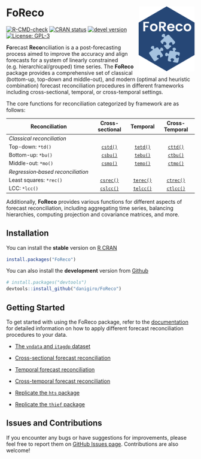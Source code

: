 
# FoReco <img src="man/figures/logo.svg" alt="logo" align="right" width="150" style="border: none; float: right;"/>

[![R-CMD-check](https://github.com/danigiro/FoReco/actions/workflows/R-CMD-check.yaml/badge.svg)](https://github.com/danigiro/FoReco/actions/workflows/R-CMD-check.yaml)
[![CRAN
status](https://www.r-pkg.org/badges/version/FoReco)](https://CRAN.R-project.org/package=FoReco)
[![devel
version](https://img.shields.io/badge/devel%20version-1.0.0-blue.svg)](https://github.com/danigiro/FoReco)
[![License:
GPL-3](https://img.shields.io/badge/license-GPL--3-forestgreen.svg)](https://cran.r-project.org/web/licenses/GPL-3)

**Fo**recast **Reco**nciliation is a a post-forecasting process aimed to
improve the accuracy and align forecasts for a system of linearly
constrained (e.g. hierarchical/grouped) time series. The **FoReco**
package provides a comprehensive set of classical (bottom-up, top-down
and middle-out), and modern (optimal and heuristic combination) forecast
reconciliation procedures in different frameworks including
cross-sectional, temporal, or cross-temporal settings.

The core functions for reconciliation categorized by framework are as
follows:

| **Reconciliation** | **Cross-sectional** | **Temporal** | **Cross-Temporal** |
|----|:--:|:--:|:--:|
| *Classical reconciliation* |  |  |  |
| Top-down: `*td()` | [`cstd()`](https://danigiro.github.io/FoReco/reference/cstd.html) | [`tetd()`](https://danigiro.github.io/FoReco/reference/tetd.html) | [`cttd()`](https://danigiro.github.io/FoReco/reference/cttd.html) |
| Bottom-up: `*bu()` | [`csbu()`](https://danigiro.github.io/FoReco/reference/csbu.html) | [`tebu()`](https://danigiro.github.io/FoReco/reference/tebu.html) | [`ctbu()`](https://danigiro.github.io/FoReco/reference/ctbu.html) |
| Middle-out: `*mo()` | [`csmo()`](https://danigiro.github.io/FoReco/reference/csmo.html) | [`temo()`](https://danigiro.github.io/FoReco/reference/temo.html) | [`ctmo()`](https://danigiro.github.io/FoReco/reference/ctmo.html) |
| *Regression‑based reconciliation* |  |  |  |
| Least squares: `*rec()` | [`csrec()`](https://danigiro.github.io/FoReco/reference/csrec.html) | [`terec()`](https://danigiro.github.io/FoReco/reference/terec.html) | [`ctrec()`](https://danigiro.github.io/FoReco/reference/ctrec.html) |
| LCC: `*lcc()` | [`cslcc()`](https://danigiro.github.io/FoReco/reference/cslcc.html) | [`telcc()`](https://danigiro.github.io/FoReco/reference/telcc.html) | [`ctlcc()`](https://danigiro.github.io/FoReco/reference/ctlcc.html) |

Additionally, **FoReco** provides various functions for different
aspects of forecast reconciliation, including aggregating time series,
balancing hierarchies, computing projection and covariance matrices, and
more.

## Installation

You can install the **stable** version on [R
CRAN](https://cran.r-project.org/)

``` r
install.packages("FoReco")
```

You can also install the **development** version from
[Github](https://github.com/danigiro/FoReco)

``` r
# install.packages("devtools")
devtools::install_github("danigiro/FoReco")
```

## Getting Started

To get started with using the FoReco package, refer to the
[documentation](https://danigiro.github.io/FoReco/) for detailed
information on how to apply different forecast reconciliation procedures
to your data.

<!-- - [Introduction to `FoReco`](https://danigiro.github.io/FoReco/articles/Introduction-to-FoReco.html) -->

- [The `vndata` and `itagdp`
  dataset](https://danigiro.github.io/FoReco/articles/Dataset-vndata-and-itagdp.html)

- [Cross-sectional forecast
  reconciliation](https://danigiro.github.io/FoReco/articles/Cross-sectional-forecast-reconciliation.html)

- [Temporal forecast
  reconciliation](https://danigiro.github.io/FoReco/articles/Temporal-forecast-reconciliation.html)

- [Cross-temporal forecast
  reconciliation](https://danigiro.github.io/FoReco/articles/Cross-temporal-forecast-reconciliation.html)

- [Replicate the `hts`
  package](https://danigiro.github.io/FoReco/articles/Replicate-the-hts-package.html)

- [Replicate the `thief`
  package](https://danigiro.github.io/FoReco/articles/Replicate-the-thief-package.html)

## Issues and Contributions

If you encounter any bugs or have suggestions for improvements, please
feel free to report them on [GitHub Issues
page](https://github.com/danigiro/FoReco/issues). Contributions are also
welcome!
